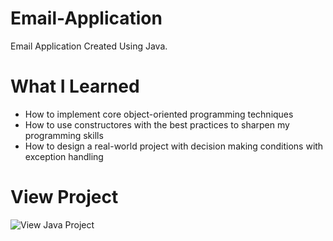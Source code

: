 # Email-Application
Email Application Created Using Java.

# What I Learned
* How to implement core object-oriented programming techniques
* How to use constructores with the best practices to sharpen my programming skills
* How to design a real-world project with decision making conditions with exception handling

# View Project
![View Java Project](https://media.giphy.com/media/RGvkEA2tcRmS5fDiBA/giphy.gif)

